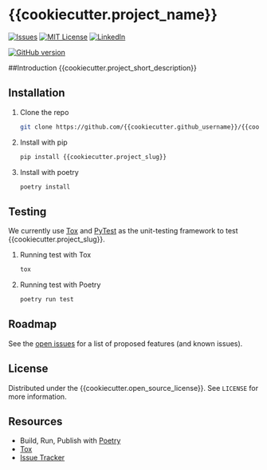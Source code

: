 # {{cookiecutter.project_name}}
[![Issues][issues-shield]][issues-url]
[![MIT License][license-shield]][license-url]
[![LinkedIn][linkedin-shield]][linkedin-url]

[![GitHub version](https://badge.fury.io/gh/conventional-changelog%2Fstandard-version.svg)](https://badge.fury.io/gh/conventional-changelog%2Fstandard-version)

##Introduction
{{cookiecutter.project_short_description}}

## Installation
1. Clone the repo
   ```sh
   git clone https://github.com/{{cookiecutter.github_username}}/{{cookiecutter.project_name}}
   ```
2. Install with pip
   ```sh
   pip install {{cookiecutter.project_slug}}
   ```
3. Install with poetry
    ```sh
    poetry install
    ```
## Testing
We currently use [Tox](https://tox.readthedocs.io/en/latest/) and [PyTest](https://docs.pytest.org/en/stable/) as the unit-testing framework to test {{cookiecutter.project_slug}}.
1. Running test with Tox
    ```sh
    tox
    ```
2. Running test with Poetry
    ```sh
    poetry run test
    ```

## Roadmap
See the [open issues](https://github.com/{{cookiecutter.github_username}}/{{cookiecutter.project_name}}/issues) for a list of proposed features (and known issues).

## License
Distributed under the {{cookiecutter.open_source_license}}. See `LICENSE` for more information.

## Resources
* Build, Run, Publish with [Poetry](https://python-poetry.org/)
* [Tox](https://tox.readthedocs.io/en/latest/)
* [Issue Tracker](https://github.com/{{cookiecutter.github_username}}/{{cookiecutter.project_name}}/issues)


[contributors-shield]: https://img.shields.io/github/contributors/github_username/repo.svg?style=for-the-badge
[contributors-url]: https://github.com/github_username/repo/graphs/contributors
[forks-shield]: https://img.shields.io/github/forks/github_username/repo.svg?style=for-the-badge
[forks-url]: https://github.com/github_username/repo/network/members
[stars-shield]: https://img.shields.io/github/stars/github_username/repo.svg?style=for-the-badge
[stars-url]: https://github.com/github_username/repo/stargazers
[issues-shield]: https://img.shields.io/github/issues/github_username/repo.svg?style=for-the-badge
[issues-url]: https://github.com/github_username/repo/issues
[license-shield]: https://img.shields.io/github/license/github_username/repo.svg?style=for-the-badge
[license-url]: https://github.com/{{cookiecutter.github_username}}/repo/main/LICENSE.txt
[linkedin-shield]: https://img.shields.io/badge/-LinkedIn-black.svg?style=for-the-badge&logo=linkedin&colorB=555
[linkedin-url]: https://linkedin.com/in/{{cookiecutter.github_username}}

